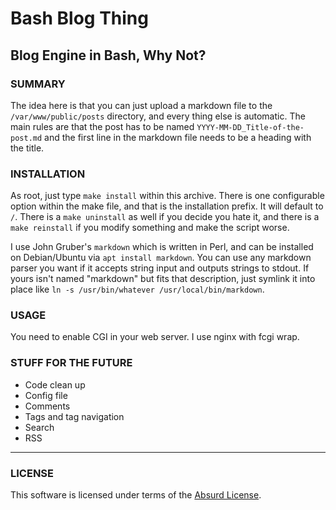 # Bash Blog Thing

## Blog Engine in Bash, Why Not?

### SUMMARY

The idea here is that you can just upload a markdown file to the `/var/www/public/posts` directory, and every thing else is automatic. The main rules are that the post has to be named `YYYY-MM-DD_Title-of-the-post.md` and the first line in the markdown file needs to be a heading with the title.

### INSTALLATION

As root, just type `make install` within this archive. There is one configurable option within the make file, and that is the installation prefix. It will default to `/`. There is a `make uninstall` as well if you decide you hate it, and there is a `make reinstall` if you modify something and make the script worse.

I use John Gruber's `markdown` which is written in Perl, and can be installed on Debian/Ubuntu via `apt install markdown`. You can use any markdown parser you want if it accepts string input and outputs strings to stdout. If yours isn't named "markdown" but fits that description, just symlink it into place like `ln -s /usr/bin/whatever /usr/local/bin/markdown`.

### USAGE

You need to enable CGI in your web server. I use nginx with fcgi wrap.

### STUFF FOR THE FUTURE

* Code clean up
* Config file
* Comments
* Tags and tag navigation
* Search
* RSS

---

### LICENSE

This software is licensed under terms of the [Absurd License](https://absurd.wtf/licentiam_absurdum.html).

